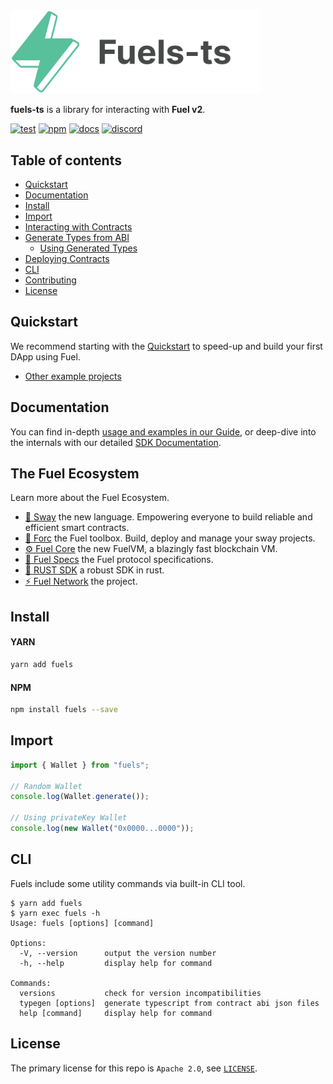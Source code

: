 <picture>
    <source media="(prefers-color-scheme: dark)" srcset="https://raw.githubusercontent.com/FuelLabs/fuels-ts/master/docs/assets/fuels-ts-logo-dark.png">
    <img alt="Fuels-ts SDK logo" width="400px" src="https://raw.githubusercontent.com/FuelLabs/fuels-ts/master/docs/assets/fuels-ts-logo-light.png">
</picture>

**fuels-ts** is a library for interacting with **Fuel v2**.

[![test](https://github.com/FuelLabs/fuels-ts/actions/workflows/test.yaml/badge.svg)](https://github.com/FuelLabs/fuels-ts/actions/workflows/test.yaml)
[![npm](https://img.shields.io/npm/v/fuels)](https://www.npmjs.com/package/fuels)
[![docs](https://img.shields.io/badge/docs-fuels.ts-brightgreen.svg?style=flat)](https://fuellabs.github.io/fuels-ts/)
[![discord](https://img.shields.io/badge/chat%20on-discord-orange?&logo=discord&logoColor=ffffff&color=7389D8&labelColor=6A7EC2)](https://discord.gg/xfpK4Pe)

## Table of contents

- [Quickstart](https://fuellabs.github.io/fuel-docs/master/developer-quickstart.html)
- [Documentation](https://fuellabs.github.io/fuels-ts)
- [Install](#install)
- [Import](#import)
- [Interacting with Contracts](https://fuellabs.github.io/fuels-ts/guide/contracts/interacting-with-contracts.html)
- [Generate Types from ABI](https://fuellabs.github.io/fuels-ts/guide/abi-typegen/generating-types-from-abi.html)
  - [Using Generated Types](https://fuellabs.github.io/fuels-ts/guide/abi-typegen/using-generated-types.html)
- [Deploying Contracts](https://fuellabs.github.io/fuels-ts/guide/contracts/deploying-contracts)
- [CLI](#cli)
- [Contributing](https://github.com/FuelLabs/fuels-ts/blob/master/CONTRIBUTING.md)
- [License](#license)

## Quickstart

We recommend starting with the [Quickstart](https://fuellabs.github.io/fuel-docs/master/developer-quickstart.html) to speed-up and build your first DApp using Fuel.

- [Other example projects](https://github.com/FuelLabs/sway-applications)

## Documentation

You can find in-depth [usage and examples in our Guide](https://fuellabs.github.io/fuels-ts/guide), or deep-dive into the internals with our detailed [SDK Documentation](https://fuellabs.github.io/fuels-ts).

## The Fuel Ecosystem

Learn more about the Fuel Ecosystem.

- [🌴 Sway](https://fuellabs.github.io/sway/) the new language. Empowering everyone to build reliable and efficient smart contracts.
- [🧰 Forc](https://fuellabs.github.io/sway/v0.30.1/forc/index.html) the Fuel toolbox. Build, deploy and manage your sway projects.
- [⚙️ Fuel Core](https://github.com/FuelLabs/fuel-core) the new FuelVM, a blazingly fast blockchain VM.
- [🔗 Fuel Specs](https://github.com/FuelLabs/fuel-specs) the Fuel protocol specifications.
- [🦀 RUST SDK](https://github.com/FuelLabs/fuels-rs) a robust SDK in rust.
- [⚡ Fuel Network](https://fuel.network/) the project.

## Install

#### YARN

```sh
yarn add fuels
```

#### NPM

```sh
npm install fuels --save
```

## Import

```ts
import { Wallet } from "fuels";

// Random Wallet
console.log(Wallet.generate());

// Using privateKey Wallet
console.log(new Wallet("0x0000...0000"));
```

## CLI

Fuels include some utility commands via built-in CLI tool.

```console
$ yarn add fuels
$ yarn exec fuels -h
Usage: fuels [options] [command]

Options:
  -V, --version      output the version number
  -h, --help         display help for command

Commands:
  versions           check for version incompatibilities
  typegen [options]  generate typescript from contract abi json files
  help [command]     display help for command
```

## License

The primary license for this repo is `Apache 2.0`, see [`LICENSE`](https://github.com/FuelLabs/fuels-ts/blob/master/LICENSE).
